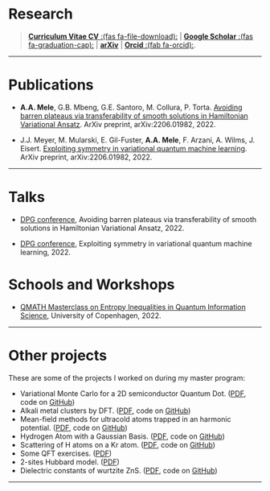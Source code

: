 # Research



>
> [**Curriculum Vitae CV** :(fas fa-file-download):](/documents/CV_AntonioAnnaMele.pdf) | [**Google Scholar** :(fas fa-graduation-cap):](https://scholar.google.com/citations?user=_kWrHQwAAAAJ&hl=en&oi=sra) | [**arXiv**](https://arxiv.org/search/quant-ph?searchtype=author&query=Mele%2C+A+A) | [**Orcid** :(fab fa-orcid):](https://orcid.org/0000-0002-1009-7331).

 
---




# Publications


* **A.A. Mele**, G.B. Mbeng, G.E. Santoro, M. Collura, P. Torta. [Avoiding barren plateaus via transferability of smooth solutions in Hamiltonian Variational Ansatz](https://arxiv.org/abs/2206.01982). ArXiv preprint, arXiv:2206.01982, 2022.

* J.J. Meyer, M. Mularski, E. Gil-Fuster, **A.A. Mele**, F. Arzani, A. Wilms, J. Eisert. [Exploiting symmetry in variational quantum machine learning](https://arxiv.org/abs/2205.06217). ArXiv preprint, arXiv:2206.01982, 2022.

---

# Talks
* [DPG conference](https://regensburg22.dpg-tagungen.de/index.html?set_language=en), Avoiding barren plateaus via transferability of smooth solutions in Hamiltonian Variational Ansatz, 2022.

* [DPG conference](https://regensburg22.dpg-tagungen.de/index.html?set_language=en), Exploiting symmetry in variational quantum machine learning, 2022.

# Schools and Workshops
* [QMATH Masterclass on Entropy Inequalities in Quantum Information Science](https://indico.nbi.ku.dk/event/1317/), University of Copenhagen, 2022.

---

# Other projects
These are some of the projects I worked on during my master program:
*  Variational Monte Carlo for a 2D semiconductor Quantum Dot. ([PDF](/documents/computational_5.pdf), code on [GitHub](https://github.com/AntMele/Variational-Monte-Carlo-for-a-2D-semiconductor-Quantum-Dot))
*  Alkali metal clusters by DFT. ([PDF](/documents/computational_4.pdf), code on [GitHub](https://github.com/AntMele/Alkali-metal-clusters-by-DFT))
*  Mean-field methods for ultracold atoms trapped in an harmonic potential. ([PDF](/documents/computational_3.pdf), code on [GitHub](https://github.com/AntMele/Mean-field-methods-for-ultracold-atoms-trapped-in-an-harmonic-potential))
* Hydrogen Atom with a Gaussian Basis. ([PDF](/documents/computational_2.pdf), code on [GitHub](https://github.com/AntMele/Hydrogen-Atom-with-a-Gaussian-Basis))
* Scattering of H atoms on a Kr atom. ([PDF](/documents/computational_I.pdf), code on [GitHub](https://github.com/AntMele/Scattering-of-H-atoms-on-a-Kr-atom))
* Some QFT exercises.  ([PDF](/documents/QFTexercises_AntonioMele.pdf)) 
* 2-sites Hubbard model. ([PDF](/documents/QMS1_AntonioAnnaMele.pdf)) 
* Dielectric constants of wurtzite ZnS. ([PDF](/documents/ZnS_Wurtzite_AntonioAnnaMele.pdf), code on [GitHub](https://github.com/AntMele/Dielectric-constants-of-wurtzite-ZnS))

---

